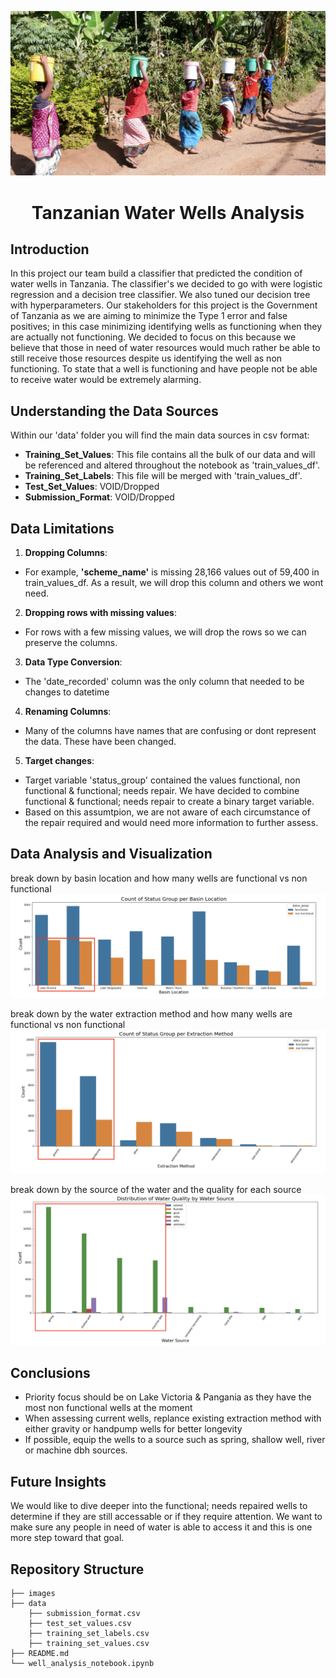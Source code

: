 ![image header](images/well%20pic.png)


<h1 align="center">Tanzanian Water Wells Analysis</h1>

## Introduction
In this project our team build a classifier that predicted the condition of water wells in Tanzania. The classifier's we decided to go with were logistic regression and a decision tree classifier. We also tuned our decision tree with hyperparameters. Our stakeholders for this project is the Government of Tanzania as we are aiming to minimize the Type 1 error and false positives; in this case minimizing identifying wells as functioning when they are actually not functioning. We decided to focus on this because we believe that those in need of water resources would much rather be able to still receive those resources despite us identifying the well as non functioning. To state that a well is functioning and have people not be able to receive water would be extremely alarming. 

## Understanding the Data Sources
Within our 'data' folder you will find the main data sources in csv format:

* **Training_Set_Values**: This file contains all the bulk of our data and will be referenced and altered throughout the notebook as 'train_values_df'.
* **Training_Set_Labels**: This file will be merged with 'train_values_df'.
* **Test_Set_Values**: VOID/Dropped
* **Submission_Format**: VOID/Dropped

## Data Limitations
1. **Dropping Columns**:
- For example, **'scheme_name'** is missing 28,166 values out of 59,400 in train_values_df. As a result, we will drop this column and others we wont need.
2. **Dropping rows with missing values**:
- For rows with a few missing values, we will drop the rows so we can preserve the columns.
3. **Data Type Conversion**:
- The 'date_recorded' column was the only column that needed to be changes to datetime
4. **Renaming Columns**:
- Many of the columns have names that are confusing or dont represent the data. These have been changed.
5. **Target changes**:
- Target variable 'status_group' contained the values functional, non functional & functional; needs repair. We have decided to combine functional & functional; needs repair to create a binary target variable. 
- Based on this assumtpion, we are not aware of each circumstance of the repair required and would need more information to further assess.


## Data Analysis and Visualization
break down by basin location and how many wells are functional vs non functional
![image header](images/viz1.png)

break down by the water extraction method and how many wells are functional vs non functional
![image header](images/viz2.png)

break down by the source of the water and the quality for each source
![image header](images/Viz3.png)


## Conclusions
* Priority focus should be on Lake Victoria & Pangania as they have the most non functional wells at the moment
* When assessing current wells, replance existing extraction method with either gravity or handpump wells for better longevity
* If possible, equip the wells to a source such as spring, shallow well, river or machine dbh sources.



## Future Insights
We would like to dive deeper into the functional; needs repaired wells to determine if they are still accessable or if they require attention. We want to make sure any people in need of water is able to access it and this is one more step toward that goal.


## Repository Structure

```
├── images
├── data
    ├── submission_format.csv
    ├── test_set_values.csv
    ├── training_set_labels.csv
    ├── training_set_values.csv
├── README.md
└── well_analysis_notebook.ipynb
```
